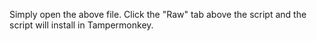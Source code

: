 Simply open the above file.
Click the "Raw" tab above the script and the script will install in Tampermonkey.

